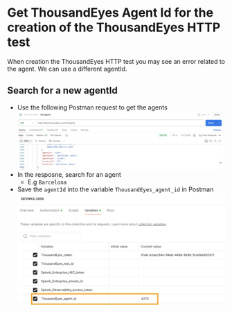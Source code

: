 # Get ThousandEyes Agent Id for the creation of the ThousandEyes HTTP test

When creation the ThousandEyes HTTP test you may see an error related to the agent.
We can use a different agentId.

## Search for a new agentId

- Use the following Postman request to get the agents ![ThousandEyes get agents](../img/postman/getAgents.png)
- In the resposne, search for an agent
    - E.g `Barcelona`
- Save the `agentId` into the variable `ThousandEyes_agent_id` in Postman ![ThousandEyes agentId](../img/postman/agentId.png)
